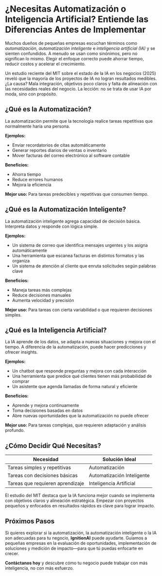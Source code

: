 <!-- title?: Tomando decisiones inteligentes: ¿Automatización, Automatización Inteligente o IA? -->

# ¿Necesitas Automatización o Inteligencia Artificial? Entiende las Diferencias Antes de Implementar

Muchos dueños de pequeñas empresas escuchan términos como *automatización*, *automatización inteligente* e *inteligencia artificial (IA)* y se sienten confundidos. A menudo se usan como sinónimos, pero no significan lo mismo. Elegir el enfoque correcto puede ahorrar tiempo, reducir costos y acelerar el crecimiento.

Un estudio reciente del MIT sobre el estado de la IA en los negocios (2025) reveló que la mayoría de los proyectos de IA no logran resultados medibles. ¿La causa? Mala integración, objetivos poco claros y falta de alineación con las necesidades reales del negocio. La lección: no se trata de usar IA por moda, sino con propósito.

## ¿Qué es la Automatización?

La automatización permite que la tecnología realice tareas repetitivas que normalmente haría una persona.

**Ejemplos:**
- Enviar recordatorios de citas automáticamente  
- Generar reportes diarios de ventas o inventario  
- Mover facturas del correo electrónico al software contable  

**Beneficios:**
- Ahorra tiempo  
- Reduce errores humanos  
- Mejora la eficiencia  

**Mejor uso:** Para tareas predecibles y repetitivas que consumen tiempo.

## ¿Qué es la Automatización Inteligente?

La automatización inteligente agrega capacidad de decisión básica. Interpreta datos y responde con lógica simple.

**Ejemplos:**
- Un sistema de correo que identifica mensajes urgentes y los asigna automáticamente  
- Una herramienta que escanea facturas en distintos formatos y las organiza  
- Un sistema de atención al cliente que enruta solicitudes según palabras clave  

**Beneficios:**
- Maneja tareas más complejas  
- Reduce decisiones manuales  
- Aumenta velocidad y precisión  

**Mejor uso:** Para tareas con cierta variabilidad o que requieren decisiones simples.

## ¿Qué es la Inteligencia Artificial?

La IA aprende de los datos, se adapta a nuevas situaciones y mejora con el tiempo. A diferencia de la automatización, puede hacer predicciones y ofrecer insights.

**Ejemplos:**
- Un chatbot que responde preguntas y mejora con cada interacción  
- Una herramienta que predice qué clientes tienen más probabilidad de comprar  
- Un asistente que agenda llamadas de forma natural y eficiente  

**Beneficios:**
- Aprende y mejora continuamente  
- Toma decisiones basadas en datos  
- Abre nuevas oportunidades que la automatización no puede ofrecer  

**Mejor uso:** Para tareas complejas, que requieren adaptación y análisis profundo.

## ¿Cómo Decidir Qué Necesitas?

| Necesidad                          | Solución Ideal               |
|-----------------------------------|------------------------------|
| Tareas simples y repetitivas      | Automatización               |
| Tareas con decisiones básicas     | Automatización Inteligente   |
| Tareas que requieren aprendizaje  | Inteligencia Artificial      |

El estudio del MIT destaca que la IA funciona mejor cuando se implementa con objetivos claros y alineación estratégica. Empezar con proyectos pequeños y enfocados en resultados rápidos es clave para lograr impacto.

## Próximos Pasos

Si quieres explorar si la automatización, la automatización inteligente o la IA son adecuadas para tu negocio, **IgnitionAI** puede ayudarte. Guiamos a pequeñas empresas en la evaluación de oportunidades, implementación de soluciones y medición de impacto—para que tú puedas enfocarte en crecer.

**Contáctanos hoy** y descubre cómo tu negocio puede trabajar con más inteligencia, no con más esfuerzo.
